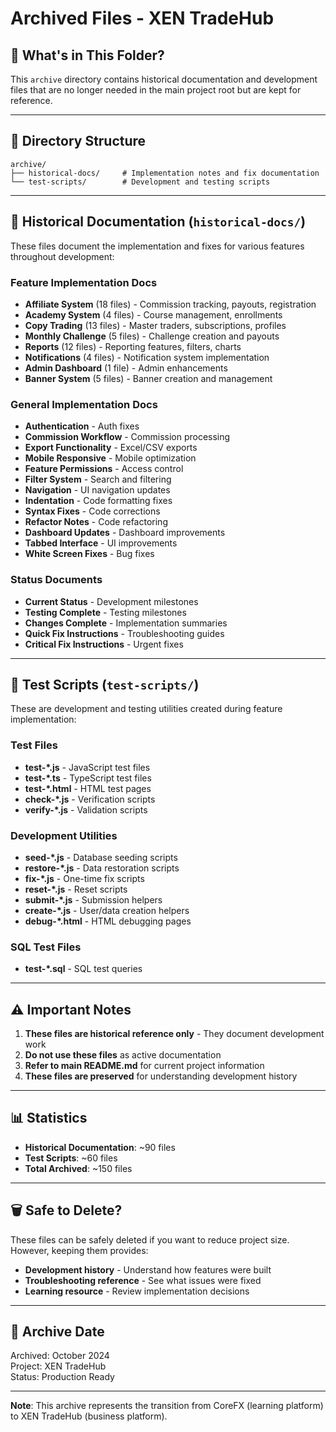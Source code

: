 # Archived Files - XEN TradeHub

## 📁 What's in This Folder?

This `archive` directory contains historical documentation and development files that are no longer needed in the main project root but are kept for reference.

---

## 📂 Directory Structure

```
archive/
├── historical-docs/     # Implementation notes and fix documentation
└── test-scripts/        # Development and testing scripts
```

---

## 📄 Historical Documentation (`historical-docs/`)

These files document the implementation and fixes for various features throughout development:

### Feature Implementation Docs
- **Affiliate System** (18 files) - Commission tracking, payouts, registration
- **Academy System** (4 files) - Course management, enrollments
- **Copy Trading** (13 files) - Master traders, subscriptions, profiles
- **Monthly Challenge** (5 files) - Challenge creation and payouts
- **Reports** (12 files) - Reporting features, filters, charts
- **Notifications** (4 files) - Notification system implementation
- **Admin Dashboard** (1 file) - Admin enhancements
- **Banner System** (5 files) - Banner creation and management

### General Implementation Docs
- **Authentication** - Auth fixes
- **Commission Workflow** - Commission processing
- **Export Functionality** - Excel/CSV exports
- **Mobile Responsive** - Mobile optimization
- **Feature Permissions** - Access control
- **Filter System** - Search and filtering
- **Navigation** - UI navigation updates
- **Indentation** - Code formatting fixes
- **Syntax Fixes** - Code corrections
- **Refactor Notes** - Code refactoring
- **Dashboard Updates** - Dashboard improvements
- **Tabbed Interface** - UI improvements
- **White Screen Fixes** - Bug fixes

### Status Documents
- **Current Status** - Development milestones
- **Testing Complete** - Testing milestones
- **Changes Complete** - Implementation summaries
- **Quick Fix Instructions** - Troubleshooting guides
- **Critical Fix Instructions** - Urgent fixes

---

## 🔧 Test Scripts (`test-scripts/`)

These are development and testing utilities created during feature implementation:

### Test Files
- **test-*.js** - JavaScript test files
- **test-*.ts** - TypeScript test files
- **test-*.html** - HTML test pages
- **check-*.js** - Verification scripts
- **verify-*.js** - Validation scripts

### Development Utilities
- **seed-*.js** - Database seeding scripts
- **restore-*.js** - Data restoration scripts
- **fix-*.js** - One-time fix scripts
- **reset-*.js** - Reset scripts
- **submit-*.js** - Submission helpers
- **create-*.js** - User/data creation helpers
- **debug-*.html** - HTML debugging pages

### SQL Test Files
- **test-*.sql** - SQL test queries

---

## ⚠️ Important Notes

1. **These files are historical reference only** - They document development work
2. **Do not use these files** as active documentation
3. **Refer to main README.md** for current project information
4. **These files are preserved** for understanding development history

---

## 📊 Statistics

- **Historical Documentation**: ~90 files
- **Test Scripts**: ~60 files
- **Total Archived**: ~150 files

---

## 🗑️ Safe to Delete?

These files can be safely deleted if you want to reduce project size. However, keeping them provides:
- **Development history** - Understand how features were built
- **Troubleshooting reference** - See what issues were fixed
- **Learning resource** - Review implementation decisions

---

## 📅 Archive Date

Archived: October 2024  
Project: XEN TradeHub  
Status: Production Ready

---

**Note**: This archive represents the transition from CoreFX (learning platform) to XEN TradeHub (business platform).

